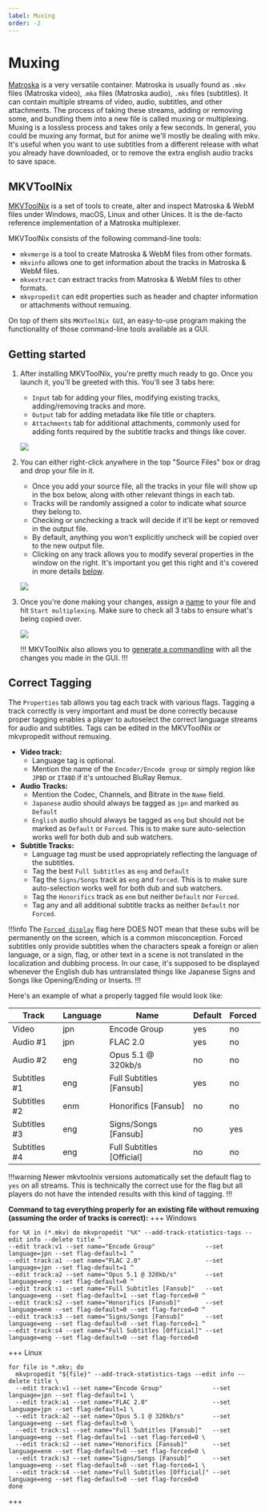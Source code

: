 ```yaml
---
label: Muxing
order: -2
---
```


# Muxing

[Matroska](https://www.matroska.org/) is a very versatile container. Matroska is usually found as `.mkv` files (Matroska video), .`mka` files (Matroska audio), `.mks` files (subtitles). It can contain multiple streams of video, audio, subtitles, and other attachments. The process of taking these streams, adding or removing some, and bundling them into a new file is called muxing or multiplexing. Muxing is a lossless process and takes only a few seconds. In general, you could be muxing any format, but for anime we'll mostly be dealing with mkv. It's useful when you want to use subtitles from a different release with what you already have downloaded, or to remove the extra english audio tracks to save space.

## MKVToolNix

[MKVToolNix](https://mkvtoolnix.download/downloads.html) is a set of tools to create, alter and inspect Matroska & WebM files under Windows, macOS, Linux and other Unices. It is the de-facto reference implementation of a Matroska multiplexer.

MKVToolNix consists of the following command-line tools:

- `mkvmerge` is a tool to create Matroska & WebM files from other formats.
- `mkvinfo` allows one to get information about the tracks in Matroska & WebM files.
- `mkvextract` can extract tracks from Matroska & WebM files to other formats.
- `mkvpropedit` can edit properties such as header and chapter information or attachments without remuxing.

On top of them sits `MKVToolNix GUI`, an easy-to-use program making the functionality of those command-line tools available as a GUI.

## Getting started

1. After installing MKVToolNix, you're pretty much ready to go. Once you launch it, you'll be greeted with this.
   You'll see 3 tabs here:
   - `Input` tab for adding your files, modifying existing tracks, adding/removing tracks and more.
   - `Output` tab for adding metadata like file title or chapters.
   - `Attachments` tab for additional attachments, commonly used for adding fonts required by the subtitle tracks and things like cover.

   [![](https://user-images.githubusercontent.com/78981416/241998849-9feff446-44fa-4879-ba59-c62b5912fb81.png)](https://user-images.githubusercontent.com/78981416/241998849-9feff446-44fa-4879-ba59-c62b5912fb81.png)


2. You can either right-click anywhere in the top "Source Files" box or drag and drop your file in it.

   - Once you add your source file, all the tracks in your file will show up in the box below, along with other relevant things in each tab. 
   - Tracks will be randomly assigned a color to indicate what source they belong to.
   - Checking or unchecking a track will decide if it'll be kept or removed in the output file.
   - By default, anything you won't explicitly uncheck will be copied over to the new output file.
   - Clicking on any track allows you to modify several properties in the window on the right. It's important you get this right and it's covered in more details [below](#correct-tagging).

   [![](https://user-images.githubusercontent.com/78981416/242075905-711652cb-8fa5-4d4e-aea4-c44468f12bcc.png)](https://user-images.githubusercontent.com/78981416/242075905-711652cb-8fa5-4d4e-aea4-c44468f12bcc.png)

3. Once you're done making your changes, assign a [name](/advanced/release-standards/#naming) to your file and hit `Start multiplexing`. Make sure to check all 3 tabs to ensure what's being copied over.

   [![](https://user-images.githubusercontent.com/78981416/242080040-79908193-4bbb-43b2-88e5-1a6a1a937f83.png)](https://user-images.githubusercontent.com/78981416/242080040-79908193-4bbb-43b2-88e5-1a6a1a937f83.png)

   !!!
   MKVToolNix also allows you to [generate a commandline](https://user-images.githubusercontent.com/78981416/242086965-882d8d2d-e88d-4490-8452-31f4ff10f273.png) with all the changes you made in the GUI.
   !!!

## Correct Tagging

The `Properties` tab allows you tag each track with various flags. Tagging a track correctly is very important and must be done correctly because proper tagging enables a player to autoselect the correct language streams for audio and subtitles. Tags can be edited in the MKVToolNix or mkvpropedit without remuxing. 

- **Video track:**
  - Language tag is optional.
  - Mention the name of the `Encoder/Encode group` or simply region like `JPBD` or `ITABD` if it's untouched BluRay Remux.
- **Audio Tracks:**
  - Mention the Codec, Channels, and Bitrate in the `Name` field.
  - `Japanese` audio should always be tagged as `jpn` and marked as `Default`
  - `English` audio should always be tagged as `eng` but should not be marked as `Default` or `Forced`. This is to make sure auto-selection works well for both dub and sub watchers.
- **Subtitle Tracks:**
  - Language tag must be used appropriately reflecting the language of the subtitles.
  - Tag the best `Full Subtitles` as `eng` and `Default`
  - Tag the `Signs/Songs` track as `eng` and `forced`. This is to make sure auto-selection works well for both dub and sub watchers.
  - Tag the `Honorifics` track as `enm` but neither `Default` nor `Forced`.
  - Tag any and all additional subtitle tracks as neither `Default` nor `Forced`.

!!!info
The [`Forced display`](https://user-images.githubusercontent.com/78981416/242083337-174f6edf-8ac7-4bbf-a4ea-1dd46f66d3d7.png) flag here DOES NOT mean that these subs will be permanently on the screen, which is a common misconception. Forced subtitles only provide subtitles when the characters speak a foreign or alien language, or a sign, flag, or other text in a scene is not translated in the localization and dubbing process. In our case, it's supposed to be displayed whenever the English dub has untranslated things like Japanese Signs and Songs like Opening/Ending or Inserts.
!!!

Here's an example of what a properly tagged file would look like:

| Track        | Language | Name                      | Default | Forced |
| ------------ | -------- | ------------------------- | ------- | ------ |
| Video        | jpn      | Encode Group              | yes     | no     |
| Audio #1     | jpn      | FLAC 2.0                  | yes     | no     |
| Audio #2     | eng      | Opus 5.1 @ 320kb/s        | no      | no     |
| Subtitles #1 | eng      | Full Subtitles [Fansub]   | yes     | no     |
| Subtitles #2 | enm      | Honorifics [Fansub]       | no      | no     |
| Subtitles #3 | eng      | Signs/Songs [Fansub]      | no      | yes    |
| Subtitles #4 | eng      | Full Subtitles [Official] | no      | no     |

!!!warning
Newer mkvtoolnix versions automatically set the default flag to `yes` on all streams. This is technically the correct use for the flag but all players do not have the intended results with this kind of tagging.
!!!

**Command to tag everything properly for an existing file without remuxing (assuming the order of tracks is correct):**
+++ Windows
```batch
for %X in (*.mkv) do mkvpropedit "%X" --add-track-statistics-tags --edit info --delete title ^
--edit track:v1 --set name="Encode Group"              --set language=jpn --set flag-default=1 ^
--edit track:a1 --set name="FLAC 2.0"                  --set language=jpn --set flag-default=1 ^
--edit track:a2 --set name="Opus 5.1 @ 320kb/s"        --set language=eng --set flag-default=0 ^
--edit track:s1 --set name="Full Subtitles [Fansub]"   --set language=eng --set flag-default=1 --set flag-forced=0 ^
--edit track:s2 --set name="Honorifics [Fansub]"       --set language=enm --set flag-default=0 --set flag-forced=0 ^
--edit track:s3 --set name="Signs/Songs [Fansub]"      --set language=eng --set flag-default=0 --set flag-forced=1 ^
--edit track:s4 --set name="Full Subtitles [Official]" --set language=eng --set flag-default=0 --set flag-forced=0
```
+++ Linux
```shell
for file in *.mkv; do
  mkvpropedit "${file}" --add-track-statistics-tags --edit info --delete title \
  --edit track:v1 --set name="Encode Group"              --set language=jpn --set flag-default=1 \
  --edit track:a1 --set name="FLAC 2.0"                  --set language=jpn --set flag-default=1 \
  --edit track:a2 --set name="Opus 5.1 @ 320kb/s"        --set language=eng --set flag-default=0 \
  --edit track:s1 --set name="Full Subtitles [Fansub]"   --set language=eng --set flag-default=1 --set flag-forced=0 \
  --edit track:s2 --set name="Honorifics [Fansub]"       --set language=enm --set flag-default=0 --set flag-forced=0 \
  --edit track:s3 --set name="Signs/Songs [Fansub]"      --set language=eng --set flag-default=0 --set flag-forced=1 \
  --edit track:s4 --set name="Full Subtitles [Official]" --set language=eng --set flag-default=0 --set flag-forced=0
done
```
+++
